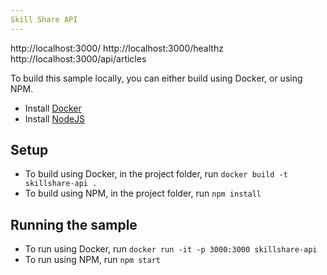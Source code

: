 ```yaml
---
Skill Share API
---
```

http://localhost:3000/
http://localhost:3000/healthz
http://localhost:3000/api/articles

To build this sample locally, you can either build using Docker, or using NPM.

- Install [Docker](https://www.docker.com/get-started)
- Install [NodeJS](https://nodejs.org/en/download/)

## Setup

- To build using Docker, in the project folder, run `docker build -t skillshare-api .`
- To build using NPM, in the project folder, run `npm install`

## Running the sample

- To run using Docker, run `docker run -it -p 3000:3000 skillshare-api`
- To run using NPM, run `npm start`
